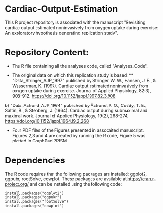 # Cardiac-Output-Estimation

This R project repository is associated with the manuscript "Revisiting cardiac output estimated noninvasively from oxygen uptake during exercise: An exploratory hypothesis generating replication study".

# Repository Content:
- The R file containing all the analyses code, called "Analyses_Code".

* The original data on which this replication study is based:
  ** "Data_Stringer_AJP_1997" published by Stringer, W. W., Hansen, J. E., & Wasserman, K. (1997). Cardiac output estimated noninvasively from oxygen uptake during exercise. Journal of Applied Physiology, 82(3), 908-912. https://doi.org/10.1152/jappl.1997.82.3.908

b) "Data_Astrand_AJP_1964" published by Åstrand, P. O., Cuddy, T. E., Saltin, B., & Stenberg, J. (1964). Cardiac output during submaximal and maximal work. Journal of Applied Physiology, 19(2), 268-274. https://doi.org/10.1152/jappl.1964.19.2.268

- Four PDF files of the Figures presented in assocaited manuscript. Figures 2,3 and 4 are created by running the R code, Figure 5 was plotted in GraphPad PRISM.

# Dependencies
The R code requires that the following packages are installed: ggplot2, ggpubr, rootSolve, cowplot. These packages are available at https://cran.r-project.org/ and
can be installed using the following code:
```{r}
install.packages("ggplot2")
install.packages("ggpubr")
install.packages("rootSolve")
install.packages("cowplot")
```
